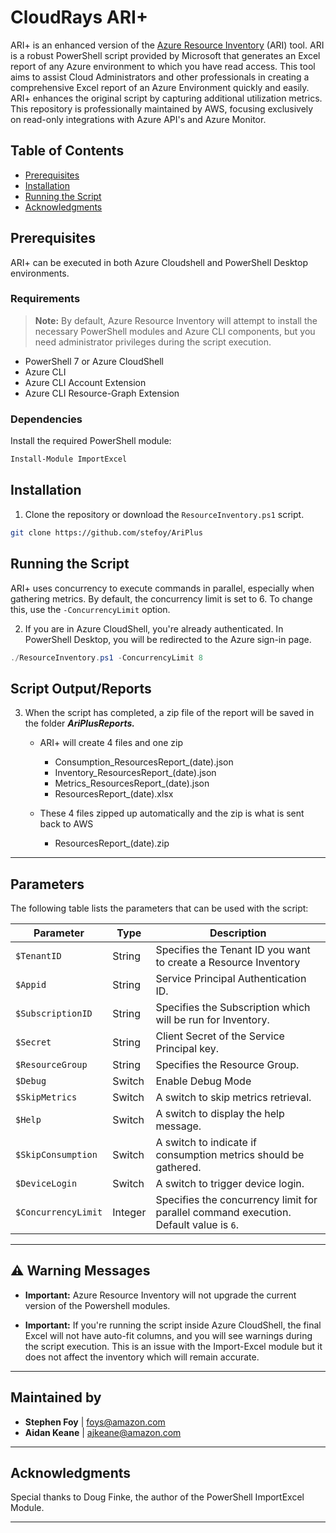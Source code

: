 # CloudRays ARI+

ARI+ is an enhanced version of the [Azure Resource Inventory](https://github.com/microsoft/ARI) (ARI) tool. ARI is a robust PowerShell script provided by Microsoft that generates an Excel report of any Azure environment to which you have read access. This tool aims to assist Cloud Administrators and other professionals in creating a comprehensive Excel report of an Azure Environment quickly and easily. ARI+ enhances the original script by capturing additional utilization metrics. This repository is professionally maintained by AWS, focusing exclusively on read-only integrations with Azure API's and Azure Monitor.

## Table of Contents

- [Prerequisites](#prerequisites)
- [Installation](#installation)
- [Running the Script](#running-the-script)
- [Acknowledgments](#acknowledgments)

## Prerequisites

ARI+ can be executed in both Azure Cloudshell and PowerShell Desktop environments. 

### Requirements
> **Note:** By default, Azure Resource Inventory will attempt to install the necessary PowerShell modules and Azure CLI components, but you need administrator privileges during the script execution.


- PowerShell 7 or Azure CloudShell
- Azure CLI
- Azure CLI Account Extension
- Azure CLI Resource-Graph Extension


### Dependencies

Install the required PowerShell module:

```powershell
Install-Module ImportExcel
```

## Installation

1. Clone the repository or download the `ResourceInventory.ps1` script.

```bash
git clone https://github.com/stefoy/AriPlus
```

## Running the Script

ARI+ uses concurrency to execute commands in parallel, especially when gathering metrics. By default, the concurrency limit is set to 6. To change this, use the `-ConcurrencyLimit` option. 

2. If you are in Azure CloudShell, you're already authenticated. In PowerShell Desktop, you will be redirected to the Azure sign-in page.

```powershell
./ResourceInventory.ps1 -ConcurrencyLimit 8
```

## Script Output/Reports
3. When the script has completed, a zip file of the report will be saved in the folder **_AriPlusReports._**
     - ARI+ will create 4 files and one zip 
         - Consumption_ResourcesReport_(date).json 
         - Inventory_ResourcesReport_(date).json 
         - Metrics_ResourcesReport_(date).json 
         - ResourcesReport_(date).xlsx 

     - These 4 files zipped up automatically and the zip is what is sent back to AWS
         - ResourcesReport_(date).zip

---

## Parameters

The following table lists the parameters that can be used with the script:

| Parameter         | Type     | Description                                                                                                     |
|-------------------|----------|-----------------------------------------------------------------------------------------------------------------|
| `$TenantID`       | String   | Specifies the Tenant ID you want to create a Resource Inventory                                                                                       |
| `$Appid`          | String   | Service Principal Authentication ID.                                                                                   |
| `$SubscriptionID` | String   | Specifies the Subscription which will be run for Inventory.                                                                                  |
| `$Secret`         | String   | Client Secret of the Service Principal key.                                                                                       |
| `$ResourceGroup`  | String   | Specifies the Resource Group.                                                                                   |
| `$Debug`          | Switch   | Enable Debug Mode                                                                                  |
| `$SkipMetrics`    | Switch   | A switch to skip metrics retrieval.                                                                             |
| `$Help`           | Switch   | A switch to display the help message.                                                                           |
| `$SkipConsumption`| Switch   | A switch to indicate if consumption metrics should be gathered.                                                |
| `$DeviceLogin`    | Switch   | A switch to trigger device login.                                                                               |
| `$ConcurrencyLimit` | Integer | Specifies the concurrency limit for parallel command execution. Default value is `6`.                            |

---

## ⚠️ Warning Messages

- **Important:** Azure Resource Inventory will not upgrade the current version of the Powershell modules.
  
- **Important:** If you're running the script inside Azure CloudShell, the final Excel will not have auto-fit columns, and you will see warnings during the script execution. This is an issue with the Import-Excel module but it does not affect the inventory which will remain accurate.

---

## Maintained by

- **Stephen Foy** | [foys@amazon.com](mailto:foys@amazon.com)
- **Aidan Keane** | [ajkeane@amazon.com](mailto:ajkeane@amazon.com)

---

## Acknowledgments

Special thanks to Doug Finke, the author of the PowerShell ImportExcel Module. 

---

